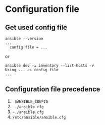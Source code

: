 # Configuration file
## Get used config file
```
ansible --version
...
  config file = ...
```

or

```
ansible dev -i inventory --list-hosts -v
Using ... as config file
...
```
## Configuration file precedence
1. ` $ANSIBLE_CONFIG` 
1. ` ./ansible.cfg`
1. `~./ansible.cfg`
1. `/etc/ansible/ansible.cfg` 
